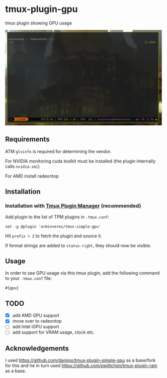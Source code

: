 # tmux-plugin-gpu

tmux plugin showing GPU usage

![Example](./tmux_plugin_gpu.jpg)

## Requirements

ATM `glxinfo` is required for determining the vendor.

For NVIDIA monitoring cuda toolkit must be installed (the plugin internally calls `nvidia-smi`)

For AMD install radeontop

## Installation

### Installation with [Tmux Plugin Manager](https://github.com/tmux-plugins/tpm) (recommended)

Add plugin to the list of TPM plugins in `.tmux.conf`:

```tmux
set -g @plugin 'arminveres/tmux-simple-gpu'
```

Hit `prefix + I` to fetch the plugin and source it.

If format strings are added to `status-right`, they should now be visible.

## Usage

In order to see GPU usage via this tmux plugin, add the following command to your `.tmux.conf` file:

```
#{gpu}
```

## TODO

- [x] add AMD GPU support
- [x] move over to radeontop
- [ ] add Intel iGPU support
- [ ] add support for VRAM usage, clock etc.

## Acknowledgements

I used https://github.com/danijoo/tmux-plugin-simple-gpu as a base/fork for this
and he in turn used https://github.com/pwittchen/tmux-plugin-ram as a base.
